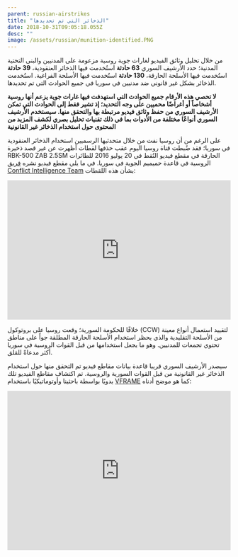 ```yaml
---
parent: russian-airstrikes
title: "الذخائر التي تم تحديدها"
date: 2018-10-31T09:05:18.055Z
desc: ""
image: /assets/russian/munition-identified.PNG
---
```


من خلال تحليل وثائق الفيديو لغارات جوية روسية مزعومة على المدنيين والبنى التحتية المدنية؛ حدد الأرشيف السوري **63 حادثة** استُخدمت فيها الذخائر العنقودية، **39 حادثة** استُخدمت فيها الأسلحة الحارقة، **130 حادثة** استُخدمت فيها الأسلحة الفراغية. استُخدمت الذخائر بشكل غير قانوني ضد مدنيين في سوريا في جميع الحوادث التي تم تحديدها.

**لا تحصي هذه الأرقام جميع الحوادث التي استهدفت فيها غارات جوية يزعم أنها روسية أشخاصاً أو أغراضًا محميين على وجه التحديد؛ إذ تشير فقط إلى الحوادث التي تمكن الأرشيف السوري من حفظ وثائق فيديو مرتبطة بها والتحقق منها. سيستخدم الأرشيف السوري أنواعًا مختلفة من الأدوات بما في ذلك تقنيات تحليل بصري لكشف المزيد من المحتوى حول استخدام الذخائر غير القانونية**

على الرغم من أن روسيا نفت من خلال متحدثيها الرسميين استخدام الذخائر العنقودية في سوريا؛ فقد ضُبطت قناة روسيا اليوم عقب حذفها لقطات أظهرت عن غير قصد ذخيرة RBK-500 ZAB 2.5SM الحارقة في مقطع فيديو التُقط في 20 يوليو 2016 للطائرات الروسية في قاعدة حميميم الجوية في سوريا. في ما يلي مقطع فيديو نشره [فريق Conflict Intelligence Team](https://citeam.org) بشأن هذه اللقطات:


<iframe width="100%" height="315" src="https://www.youtube.com/embed/OIbLqaOfnGg" frameborder="0" allow="accelerometer; autoplay; encrypted-media; gyroscope; picture-in-picture" allowfullscreen></iframe>


خلافًا للحكومة السورية؛ وقعت روسيا على بروتوكول (CCW) لتقييد استعمال أنواع معينة من الأسلحة التقليدية والذي يحظر استخدام الأسلحة الحارقة المطلقة جواً على مناطق تحتوي تجمعات للمدنيين. وهو ما يجعل استخدامها من قبل القوات الروسية في سوريا أكثر مدعاةً للقلق.

سيصدر الأرشيف السوري قريبا قاعدة بيانات مقاطع فيديو تم التحقق منها حول استخدام الذخائر غير القانونية من قبل القوات السورية والروسية. تم اكتشاف مقاطع الفيديو تلك يدويًا بواسطة باحثينا وأوتوماتيكيًا باستخدام [VFRAME](https://vframe.io/) كما هو موضح أدناه:


<iframe src="https://player.vimeo.com/video/297847125" width="100%" height="360" frameborder="0" webkitallowfullscreen mozallowfullscreen allowfullscreen></iframe>
